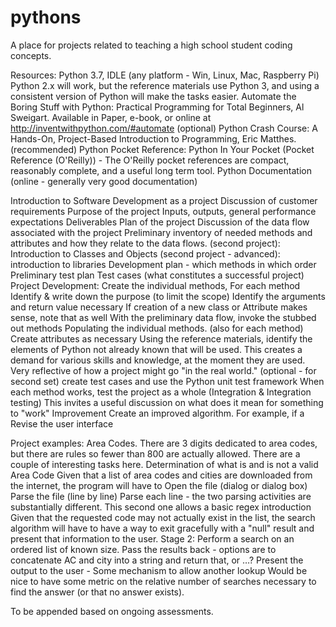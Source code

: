 # pythons
A place for projects related to teaching a high school student coding concepts.

Resources:
Python 3.7, IDLE (any platform - Win, Linux, Mac, Raspberry Pi)  Python 2.x will work, but the reference materials use Python 3, and using a consistent version of Python will make the tasks easier.
Automate the Boring Stuff with Python: Practical Programming for Total Beginners, Al Sweigart.  Available in Paper, e-book, or online at http://inventwithpython.com/#automate
(optional) Python Crash Course: A Hands-On, Project-Based Introduction to Programming, Eric Matthes. 
(recommended) Python Pocket Reference: Python In Your Pocket (Pocket Reference (O'Reilly)) - The O'Reilly pocket references are compact, reasonably complete, and a useful long term tool.
Python Documentation (online - generally very good documentation)
 
 
Introduction to Software Development as a project
Discussion of customer requirements
Purpose of the project
Inputs, outputs, general performance expectations
Deliverables
Plan of the project
Discussion of the data flow associated with the project
Preliminary inventory of needed methods and attributes and how they relate to the data flows.
(second project): Introduction to Classes and Objects
(second project - advanced): introduction to libraries
Development plan - which methods in which order
Preliminary test plan
Test cases (what constitutes a successful project)
Project Development:
Create the individual methods, For each method
Identify & write down the purpose (to limit the scope)
Identify the arguments and return value necessary
If creation of a new class or Attribute makes sense, note that as well
With the preliminary data flow, invoke the stubbed out methods
Populating the individual methods. (also for each method)
Create attributes as necessary
Using the reference materials, identify the elements of Python not already known that will be used.  This creates a demand for various skills and knowledge, at the moment they are used.  Very reflective of how a project might go "in the real world."
(optional - for second set) create test cases and use the Python unit test framework
When each method works, test the project as a whole (Integration & Integration testing)  This invites a useful discussion on what does it mean for something to "work"
Improvement
Create an improved algorithm.  For example, if a
Revise the user interface
 
Project examples:
Area Codes.  There are 3 digits dedicated to area codes, but there are rules so fewer than 800 are actually allowed.  There are a couple of interesting tasks here. 
Determination of what is and is not a valid Area Code
Given that a list of area codes and cities are downloaded from the internet, the program will have to
Open the file (dialog or dialog box)
Parse the file (line by line)
Parse each line - the two parsing activities are substantially different.  This second one allows a basic regex introduction
Given that the requested code may not actually exist in the list, the search algorithm will have to have a way to exit gracefully with a "null" result and present that information to the user.
Stage 2:
Perform a search on an ordered list of known size. 
Pass the results back - options are to concatenate AC and city into a string and return that, or …?
Present the output to the user -
Some mechanism to allow another lookup
Would be nice to have some metric on the relative number of searches necessary to find the answer (or that no answer exists).


To be appended based on ongoing assessments.
